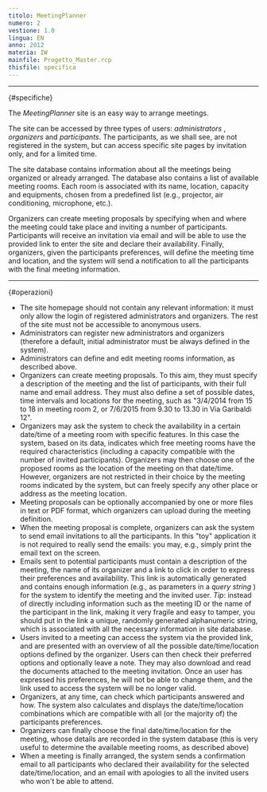 ```yaml
---
titolo: MeetingPlanner
numero: 2
vestione: 1.0
lingua: EN
anno: 2012
materia: IW
mainfile: Progetto_Master.rcp
thisfile: specifica
---
```


-------
{#specifiche}

The *MeetingPlanner* site is an easy way to arrange meetings.

The site can be accessed by three types of users: *administrators* , *organizers* and *participants*. The participants, as we shall see, are not registered in the system, but can access specific site pages by invitation only, and for a limited time.

The site database contains information about all the meetings being organized or already arranged. The database also contains a list of available meeting rooms. Each room is associated with its name, location, capacity and equipments, chosen from a predefined list (e.g., projector, air conditioning, microphone, etc.).

Organizers can create meeting proposals by specifying when and where the meeting could take place and inviting a number of participants. Participants will receive an invitation via email and will be able to use the provided link to enter the site and declare their availability. Finally, organizers, given the participants preferences, will define the meeting time and location, and the system will send a notification to all the participants with the final meeting information.

-------
{#operazioni}

- The site homepage should not contain any relevant information: it must only allow the login of registered administrators and organizers. The rest of the site must not be accessible to anonymous users.
- Administrators can register new administrators and organizers (therefore a default, initial administrator must be always defined in the system).
- Administrators can define and edit meeting rooms information, as described above.
- Organizers can create meeting proposals. To this aim, they must specify a description of the meeting and the list of participants, with their full name and email address. They must also define a set of possible dates, time intervals and locations for the meeting, such as "3/4/2014 from 15 to 18 in meeting room 2, or 7/6/2015 from 9.30 to 13.30 in Via Garibaldi 12".
- Organizers may ask the system to check the availability in a certain date/time of a meeting room with specific features. In this case the system, based on its data, indicates which free meeting rooms have the required characteristics (including a capacity compatible with the number of invited participants). Organizers may then choose one of the proposed rooms as the location of the meeting on that date/time. However, organizers are not restricted in their choice by the meeting rooms indicated by the system, but can freely specify any other place or address as the meeting location.
- Meeting proposals can be optionally accompanied by one or more files in text or PDF format, which organizers can upload during the meeting definition.
- When the meeting proposal is complete, organizers can ask the system to send email invitations to all the participants. In this "toy" application it is not required to really send the emails: you may, e.g., simply print the email text on the screen.
- Emails sent to potential participants must contain a description of the meeting, the name of its organizer and a link to click in order to express their preferences and availability. This link is automatically generated and contains enough information (e.g., as parameters in a *query string* ) for the system to identify the meeting and the invited user. *Tip*: instead of directly including information such as the meeting ID or the name of the participant in the link, making it very fragile and easy to tamper, you should put in the link a unique, randomly generated alphanumeric string, which is associated with all the necessary information in site database.
- Users invited to a meeting can access the system via the provided link, and are presented with an overview of all the possible date/time/location options defined by the organizer. Users can then check their preferred options and optionally leave a note. They may also download and read the documents attached to the meeting invitation. Once an user has expressed his preferences, he will not be able to change them, and the link used to access the system will be no longer valid.
- Organizers, at any time, can check which participants answered and how. The system also calculates and displays the date/time/location combinations which are compatible with all (or the majority of) the participants preferences.
- Organizers can finally choose the final date/time/location for the meeting, whose details are recorded in the system database (this is very useful to determine the available meeting rooms, as described above)
- When a meeting is finally arranged, the system sends a confirmation email to all participants who declared their availability for the selected date/time/location, and an email with apologies to all the invited users who won't be able to attend.  
